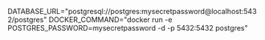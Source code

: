 DATABASE_URL="postgresql://postgres:mysecretpassword@localhost:5432/postgres"
DOCKER_COMMAND="docker run -e POSTGRES_PASSWORD=mysecretpassword -d -p 5432:5432 postgres"
